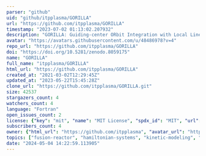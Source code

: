 ```yaml
---
parser: "github"
uid: "github/itpplasma/GORILLA"
url: "https://github.com/itpplasma/GORILLA"
timestamp: "2023-07-02 01:13:02.207932"
description: "GORILLA: Guiding-center ORbit Integration with Local Linearization Approach"
avatar: "https://avatars.githubusercontent.com/u/48486978?v=4"
repo_url: "https://github.com/itpplasma/GORILLA"
doi: "https://doi.org/10.5281/zenodo.8059175"
name: "GORILLA"
full_name: "itpplasma/GORILLA"
html_url: "https://github.com/itpplasma/GORILLA"
created_at: "2021-03-02T12:29:45Z"
updated_at: "2023-05-22T15:45:28Z"
clone_url: "https://github.com/itpplasma/GORILLA.git"
size: 42537
stargazers_count: 4
watchers_count: 4
language: "Fortran"
open_issues_count: 2
license: {"key": "mit", "name": "MIT License", "spdx_id": "MIT", "url": "https://api.github.com/licenses/mit", "node_id": "MDc6TGljZW5zZTEz"}
subscribers_count: 4
owner: {"html_url": "https://github.com/itpplasma", "avatar_url": "https://avatars.githubusercontent.com/u/48486978?v=4", "login": "itpplasma", "type": "Organization"}
topics: ["fusion-reactor", "hamiltonian-systems", "kinetic-modeling", "numerical-integration", "numerical-methods", "plasma-physics", "simulation", "stellarator", "tokamak", "guiding-center"]
date: "2024-05-04 14:22:59.113905"
---
```

